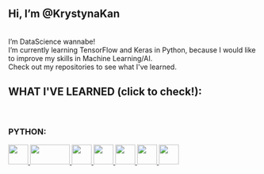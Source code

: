 <h2>Hi, I’m @KrystynaKan </h2> <br>
I’m DataScience wannabe!  <br>
I’m currently learning TensorFlow and Keras in Python, because I would like to improve my skills in Machine Learning/AI. <br>
Check out my repositories to see what I've learned.<br>
<h2>WHAT I'VE LEARNED (click to check!):</h2> <br>
<h3>PYTHON:</h3>
<a href="https://pythoninstitute.org/"><img src="https://user-images.githubusercontent.com/105540113/180755892-c3d9aef0-1c42-41d4-9519-2bced56a702e.png"
        width="40"
        height="40"/> </a>
<a href="https://scikit-learn.org/stable/"><img src="https://user-images.githubusercontent.com/105540113/180758708-65e15a0b-ce85-411c-ac35-eedb729c250d.png"
        width="80"
        height="40"/> </a>
<a href="https://numpy.org/"><img src="https://user-images.githubusercontent.com/105540113/180759338-6209d9eb-7429-4662-b005-d30c4a2c1318.png"
        width="40"
        height="40"/> </a>
<a href="https://pandas.pydata.org/"><img src="https://user-images.githubusercontent.com/105540113/180759647-dc8746d2-93a0-49f7-99f1-fd32f9598e77.png"
        width="40"
        height="40"/> </a>
<a href="https://matplotlib.org/"><img src="https://user-images.githubusercontent.com/105540113/180760214-f2afd50e-40f9-4990-b4ef-2489a1bc66a0.png"
        width="40"
        height="40"/> </a>
<a href="https://seaborn.pydata.org/"><img src="https://user-images.githubusercontent.com/105540113/180760629-2b26b305-2c49-451d-8c9d-110fad10ff3d.png"
        width="40"
        height="40"/> </a>                       
<a href="https://plotly.com/"><img src="https://user-images.githubusercontent.com/105540113/180760901-1d08d8fc-7a1d-4713-9138-33efa9fbd08b.png"
        width="40"
        height="40"/> </a>  


<!---
KrystynaKan/KrystynaKan is a ✨ special ✨ repository because its `README.md` (this file) appears on your GitHub profile.
You can click the Preview link to take a look at your changes.
--->
